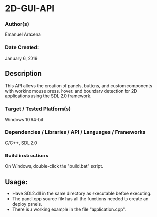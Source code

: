 # 2D-GUI-API
### Author(s)
  Emanuel Aracena
### Date Created:

  January 6, 2019
  ## Description

  This API allows the creation of panels, buttons, and custom components with working mouse press, hover, and boundary detection for 2D applications using the SDL 2.0 framework.

  
### Target / Tested Platform(s)
  
  Windows 10 64-bit
### Dependencies / Libraries / API / Languages / Frameworks
  C/C++, SDL 2.0
  
### Build instructions

  On Windows, double-click the "build.bat" script.

## Usage:

  * Have SDL2.dll in the same directory as executable before executing.
  * The panel.cpp source file has all the functions needed to create an deploy panels.
  * There is a working example in the file "application.cpp".
